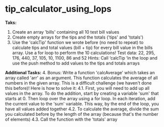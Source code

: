 # tip_calculator_using_lops

**Taks:**
1. Create an array 'bills' containing all 10 test bill values
2. Create empty arrays for the tips and the totals ('tips' and 'totals')
3. Use the 'calcTip' function we wrote before (no need to repeat) to calculate 
tips and total values (bill + tip) for every bill value in the bills array. Use a for
loop to perform the 10 calculations!
Test data: 22, 295, 176, 440, 37, 105, 10, 1100, 86 and 52
Hints: Call ‘calcTip ‘in the loop and use the push method to add values to the 
tips and totals arrays 

**Additional Tasks:**
4.  Bonus: Write a function 'calcAverage' which takes an array called 'arr' as 
an argument. This function calculates the average of all numbers in the given 
array. This is a difficult challenge (we haven't done this before)! Here is how to 
solve it:
4.1.  First, you will need to add up all values in the array. To do the addition, 
start by creating a variable 'sum' that starts at 0. Then loop over the 
array using a for loop. In each iteration, add the current value to the 
'sum' variable. This way, by the end of the loop, you have all values 
added together
4.2.  To calculate the average, divide the sum you calculated before by the 
length of the array (because that's the number of elements)
4.3.  Call the function with the 'totals' array

